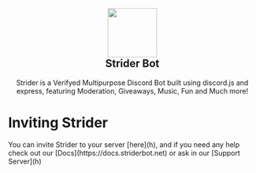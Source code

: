 <h2 align='center'>
  <img src="https://striderbot.net/StriderLogo.jpeg" height='100px' width='100px' />
<br>
Strider Bot </h2>
  <p align="center">
Strider is a Verifyed Multipurpose Discord Bot built using discord.js and express, featuring Moderation, Giveaways, Music, Fun and Much more! </p>

<h1> Inviting Strider </h1>
You can invite Strider to your server [here](h), and if you need any help check out our [Docs](https://docs.striderbot.net) or ask in our [Support Server](h)
